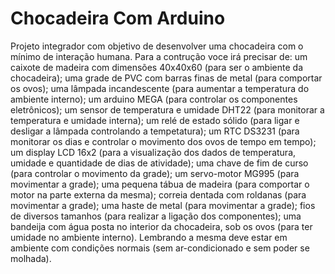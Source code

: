 # Chocadeira Com Arduino
Projeto integrador com objetivo de desenvolver uma chocadeira com o mínimo de interação humana.
Para a contrução voce irá precisar de: um caixote de madeira com dimensões 40x40x60 (para ser o ambiente da chocadeira); uma grade de PVC com barras finas de metal (para comportar os ovos); uma lâmpada incandescente (para aumentar a temperatura do ambiente interno); um arduino MEGA (para controlar os componentes eletrônicos); um sensor de temperatura e umidade DHT22 (para monitorar a temperatura e umidade interna); um relé de estado sólido (para ligar e desligar a lâmpada controlando a tempetatura); um RTC DS3231 (para monitorar os dias e controlar o movimento dos ovos de tempo em tempo); um display LCD 16x2 (para a visualização dos dados de temperatura, umidade e quantidade de dias de atividade); uma chave de fim de curso (para controlar o movimento da grade); um servo-motor MG995 (para movimentar a grade); uma pequena tábua de madeira (para comportar o motor na parte externa da mesma); correia dentada com roldanas (para movimentar a grade); uma haste de metal (para movimentar a grade); fios de diversos tamanhos (para realizar a ligação dos componentes); uma bandeija com água posta no interior da chocadeira, sob os ovos (para ter umidade no ambiente interno). Lembrando a mesma deve estar em ambiente com condições normais (sem ar-condicionado e sem poder se molhada).
